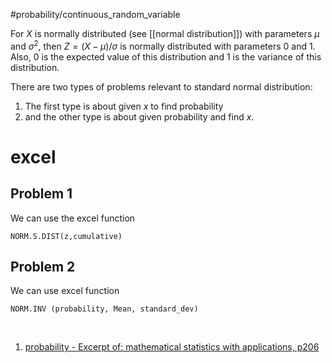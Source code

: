 #probability/continuous_random_variable 

For $X$ is normally distributed (see [[normal distribution]]) with parameters $\mu$ and $\sigma^2$, then $Z = (X - \mu)/\sigma$ is normally distributed with parameters 0 and 1. Also, 0 is the expected value of this distribution and 1 is the variance of this distribution.

 There are two types of problems relevant to standard normal distribution:

1. The first type is about given $x$ to find probability
2. and the other type is about given probability and find $x$.

# excel

## Problem 1

We can use the excel function

```excel
NORM.S.DIST(z,cumulative)
```

## Problem 2

We can use excel function

```excel
NORM.INV (probability, Mean, standard_dev)
```

‍

1. [probability - Excerpt of: mathematical statistics with applications, p206](lt://open/nuwezA1oSkSZosm8n1xcLw)

‍ 